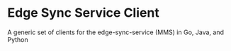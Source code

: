 # Edge Sync Service Client

A generic set of clients for the edge-sync-service (MMS) in Go, Java, and Python
